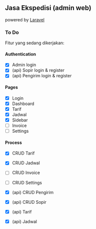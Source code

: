 ## Jasa Ekspedisi (admin web)
powered by [Laravel](https://laravel.com/)

### To Do
Fitur yang sedang dikerjakan:

#### Authentication
- [x] Admin login
- [x] (api) Sopir login & register
- [x] (api) Pengirim login & register

#### Pages
- [x] Login
- [x] Dashboard
- [x] Tarif
- [x] Jadwal
- [x] Sidebar
- [ ] Invoice
- [ ] Settings

#### Process
- [x] CRUD Tarif
- [x] CRUD Jadwal
- [ ] CRUD Invoice
- [ ] CRUD Settings
- [x] (api) CRUD Pengirim
- [x] (api) CRUD Sopir
- [x] (api) Tarif
- [x] (api) Jadwal


